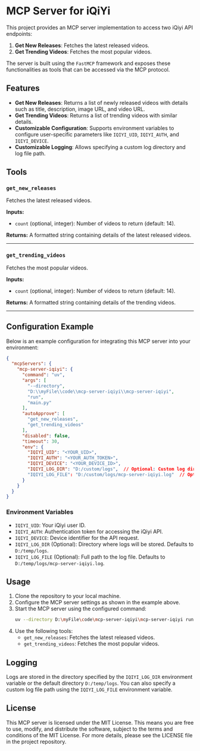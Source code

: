 # MCP Server for iQiYi

This project provides an MCP server implementation to access two iQiyi API endpoints:
1. **Get New Releases**: Fetches the latest released videos.
2. **Get Trending Videos**: Fetches the most popular videos.

The server is built using the `FastMCP` framework and exposes these functionalities as tools that can be accessed via the MCP protocol.

## Features

- **Get New Releases**: Returns a list of newly released videos with details such as title, description, image URL, and video URL.
- **Get Trending Videos**: Returns a list of trending videos with similar details.
- **Customizable Configuration**: Supports environment variables to configure user-specific parameters like `IQIYI_UID`, `IQIYI_AUTH`, and `IQIYI_DEVICE`.
- **Customizable Logging**: Allows specifying a custom log directory and log file path.

## Tools

### `get_new_releases`

Fetches the latest released videos.

**Inputs:**
- `count` (optional, integer): Number of videos to return (default: 14).

**Returns:** A formatted string containing details of the latest released videos.

---

### `get_trending_videos`

Fetches the most popular videos.

**Inputs:**
- `count` (optional, integer): Number of videos to return (default: 14).

**Returns:** A formatted string containing details of the trending videos.

---

## Configuration Example

Below is an example configuration for integrating this MCP server into your environment:

```json
{
  "mcpServers": {
    "mcp-server-iqiyi": {
      "command": "uv",
      "args": [
        "--directory",
        "D:\\myFile\\code\\mcp-server-iqiyi\\mcp-server-iqiyi",
        "run",
        "main.py"
      ],
      "autoApprove": [
        "get_new_releases",
        "get_trending_videos"
      ],
      "disabled": false,
      "timeout": 30,
      "env": {
        "IQIYI_UID": "<YOUR_UID>",
        "IQIYI_AUTH": "<YOUR_AUTH_TOKEN>",
        "IQIYI_DEVICE": "<YOUR_DEVICE_ID>",
        "IQIYI_LOG_DIR": "D:/custom/logs",  // Optional: Custom log directory
        "IQIYI_LOG_FILE": "D:/custom/logs/mcp-server-iqiyi.log"  // Optional: Custom log file path
      }
    }
  }
}
```

### Environment Variables

- `IQIYI_UID`: Your iQiyi user ID.
- `IQIYI_AUTH`: Authentication token for accessing the iQiyi API.
- `IQIYI_DEVICE`: Device identifier for the API request.
- `IQIYI_LOG_DIR` (Optional): Directory where logs will be stored. Defaults to `D:/temp/logs`.
- `IQIYI_LOG_FILE` (Optional): Full path to the log file. Defaults to `D:/temp/logs/mcp-server-iqiyi.log`.

## Usage

1. Clone the repository to your local machine.
2. Configure the MCP server settings as shown in the example above.
3. Start the MCP server using the configured command:
   ```bash
   uv --directory D:\myFile\code\mcp-server-iqiyi\mcp-server-iqiyi run main.py
   ```
4. Use the following tools:
   - `get_new_releases`: Fetches the latest released videos.
   - `get_trending_videos`: Fetches the most popular videos.

## Logging

Logs are stored in the directory specified by the `IQIYI_LOG_DIR` environment variable or the default directory `D:/temp/logs`. You can also specify a custom log file path using the `IQIYI_LOG_FILE` environment variable.

## License

This MCP server is licensed under the MIT License. This means you are free to use, modify, and distribute the software, subject to the terms and conditions of the MIT License. For more details, please see the LICENSE file in the project repository.
